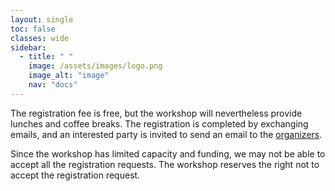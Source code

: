 ```yaml
---
layout: single
toc: false
classes: wide
sidebar:  
  - title: " "   
    image: /assets/images/logo.png
    image_alt: "image"
    nav: "docs"
---
```


The registration fee is free, but the workshop will nevertheless provide lunches and coffee breaks. The registration is completed by exchanging emails, and an interested party is invited to send an email to the [organizers](https://askworkshop.github.io/ask2019/#contact-information).

Since the workshop has limited capacity and funding, we may not be able to accept all the registration requests. The workshop reserves the right not to accept the registration request.
